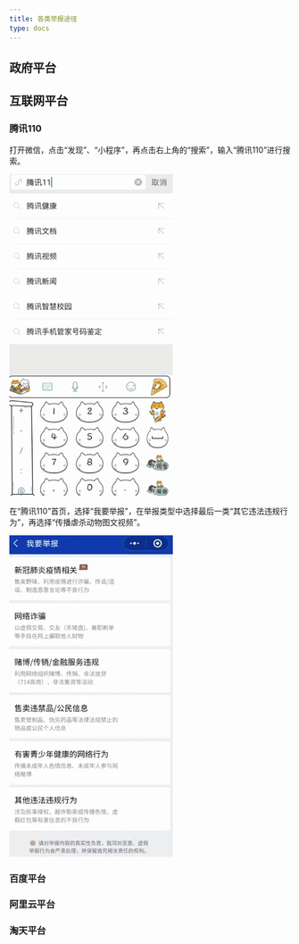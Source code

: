 ```yaml
---
title: 各类举报途径
type: docs
---
```




## 政府平台

## 互联网平台

### 腾讯110

打开微信，点击“发现”、“小程序”，再点击右上角的“搜索”，输入“腾讯110”进行搜索。

![This is my image](./v2-728ffda0040dab23180e6fd1eb69f099_b.gif)

在“腾讯110”首页，选择“我要举报”，在举报类型中选择最后一类“其它违法违规行为”，再选择“传播虐杀动物图文视频”。

![This is my image](./v2-20eb8dd7a71e76f8b758072ce3f9f0c4_b.webp)


### 百度平台

### 阿里云平台

### 淘天平台
